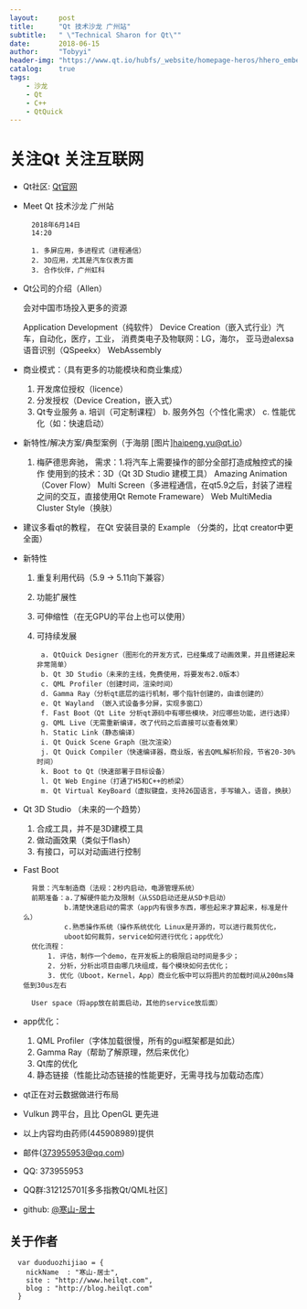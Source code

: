 ```yaml
---
layout:     post
title:      "Qt 技术沙龙 广州站"
subtitle:   " \"Technical Sharon for Qt\""
date:       2018-06-15
author:     "Tobyyi"
header-img: "https://www.qt.io/hubfs/_website/homepage-heros/hhero_embedded-device-creation.jpg?t=1529015007020"
catalog:    true
tags:
    - 沙龙
    - Qt
    - C++
    - QtQuick
---
```

# 关注Qt 关注互联网
* Qt社区: [Qt官网](http://qt.io/)

* Meet Qt 技术沙龙 广州站

		2018年6月14日
		14:20

		1. 多屏应用，多进程式（进程通信）
		2. 3D应用，尤其是汽车仪表方面
		3. 合作伙伴，广州虹科

* Qt公司的介绍（Allen）

	会对中国市场投入更多的资源

	Application Development（纯软件）
	Device Creation（嵌入式行业）汽车，自动化，医疗，工业，
	消费类电子及物联网：LG，海尔，
	亚马逊alexsa语音识别（QSpeekx）
	WebAssembly

* 商业模式：（具有更多的功能模块和商业集成）
	1. 开发席位授权（licence）
	2. 分发授权（Device Creation，嵌入式）
	3. Qt专业服务
		a. 培训（可定制课程）
		b. 服务外包（个性化需求）
		c. 性能优化（如：快速启动）

* 新特性/解决方案/典型案例（于海朋 [图片]haipeng.yu@qt.io）
	1. 梅萨德思奔驰，
	需求：1.将汽车上需要操作的部分全部打造成触控式的操作
	使用到的技术：3D（Qt 3D Studio 建模工具）
				Amazing Animation（Cover Flow）
				Multi Screen（多进程通信，在qt5.9之后，封装了进程之间的交互，直接使用Qt Remote Frameware）
				Web
				MultiMedia
				Cluster Style（换肤）
				
* 建议多看qt的教程， 在Qt 安装目录的 Example （分类的，比qt creator中更全面）

* 新特性
	1. 重复利用代码（5.9 -> 5.11向下兼容）
	2. 功能扩展性
	3. 可伸缩性（在无GPU的平台上也可以使用）
	4. 可持续发展

			a. QtQuick Designer（图形化的开发方式，已经集成了动画效果，并且搭建起来非常简单）
			b. Qt 3D Studio（未来的主线，免费使用，将要发布2.0版本）
			c. QML Profiler（创建时间，渲染时间）
			d. Gamma Ray（分析qt底层的运行机制，哪个指针创建的，由谁创建的）
			e. Qt Wayland （嵌入式设备多分屏，实现多窗口）
			f. Fast Boot（Qt Lite 分析qt源码中有哪些模块，对应哪些功能，进行选择）
			g. QML Live（无需重新编译，改了代码之后直接可以查看效果）
			h. Static Link（静态编译）
			i. Qt Quick Scene Graph（批次渲染）
			j. Qt Quick Compiler（快速编译器，商业版，省去QML解析阶段，节省20-30%时间）
			k. Boot to Qt（快速部署于目标设备）
			l. Qt Web Engine（打通了H5和C++的桥梁）
			m. Qt Virtual KeyBoard（虚拟键盘，支持26国语言，手写输入，语音，换肤）

* Qt 3D Studio （未来的一个趋势）

	1. 合成工具，并不是3D建模工具
	2. 做动画效果（类似于flash）
	3. 有接口，可以对动画进行控制

* Fast Boot

		背景：汽车制造商（法规：2秒内启动，电源管理系统）
		前期准备：a.了解硬件能力及限制（从SSD启动还是从SD卡启动）
				b.清楚快速启动的需求（app内有很多东西，哪些起来才算起来，标准是什么）
				c.熟悉操作系统（操作系统优化 Linux是开源的，可以进行裁剪优化，
				uboot如何裁剪，service如何进行优化；app优化）
		优化流程：
			1. 评估，制作一个demo，在开发板上的极限启动时间是多少；
			2. 分析，分析出项目由哪几块组成，每个模块如何去优化；
			3. 优化（Uboot，Kernel，App）商业化板中可以将图片的加载时间从200ms降低到30us左右

		User space（将app放在前面启动，其他的service放后面）

* app优化：
	1. QML Profiler（字体加载很慢，所有的gui框架都是如此）
	2. Gamma Ray（帮助了解原理，然后来优化）
	3. Qt库的优化
	4. 静态链接（性能比动态链接的性能更好，无需寻找与加载动态库）

* qt正在对云数据做进行布局

* Vulkun 跨平台，且比 OpenGL 更先进
	
	
* 以上内容均由药师(445908989)提供
* 邮件(373955953@qq.com)
* QQ: 373955953
* QQ群:312125701[多多指教Qt/QML社区]
* github: [@寒山-居士](https://github.com/toby20130333)

## 关于作者

```
  var duoduozhijiao = {
    nickName  : "寒山-居士",
    site : "http://www.heilqt.com",
    blog : "http://blog.heilqt.com"
  }

```


	